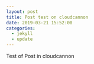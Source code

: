 ```yaml
---
layout: post
title: Post test on cloudcannon
date: 2019-03-21 15:52:00
categories:
  - jekyll
  - update
---
```


Test of Post in cloudcannon